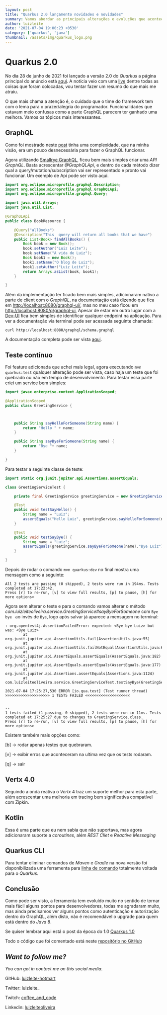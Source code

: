```yaml
---
layout: post
title: "Quarkus 2.0 lançamento novidades e novidades"
summary: Vamos abordar as principais alterações e evoluções que aconteceram na versão 2.0 que está disponível para o quarkus 
author: luizleite
date: '2021-07-04 19:00:23 +0530'
category: ['quarkus', 'java']
thumbnail: /assets/img/quarkus_logo.png
---
```


# Quarkus 2.0

No dia 28 de junho de 2021 foi lançado a versão 2.0 do _Quarkus_ a página principal do anúncio está [aqui](https://quarkus.io/quarkus2/). 
A notícia veio com uma [live](https://www.youtube.com/watch?v=WyeaF2pk8Ec&t=4s) dentre todas as coisas que foram colocadas, 
vou tentar fazer um resumo do que mais me atraiu.

O que mais chama a atenção é, o cuidado que o time do framework tem com o lema para o prazer/alegria do programador. Funcionalidades
que estavam meio confusas como a parte GraphQL parecem ter ganhado uma melhora. Vamos os tópicos mais interessantes.

## GraphQL

Como foi mostrado neste [post](https://luizleiteoliveira.github.io//java/quarkus/2020/07/02/quarkus-graphql/#/) tinha uma complexidade,
que na minha visão, era um pouco desnecessária para fazer o GraphQL funcionar.

Agora utilizando [Smallrye GraphQL](https://github.com/smallrye/smallrye-graphql/), ficou bem mais simples criar uma _API GraphQL_.
Basta acrescentar _@GraphQLApi_, e dentro de cada método dizer qual a query/mutation/subscription vai ser representado e pronto vai funcionar. 
Um exemplo de Api pode ser visto aqui.

```java
import org.eclipse.microprofile.graphql.Description;
import org.eclipse.microprofile.graphql.GraphQLApi;
import org.eclipse.microprofile.graphql.Query;

import java.util.Arrays;
import java.util.List;

@GraphQLApi
public class BookResource {

    @Query("allBooks")
    @Description("This  query will return all books that we have")
    public List<Book> findAllBooks() {
        Book book = new Book();
        book.setAuthor("Luiz Leite");
        book.setName("A vida de Luiz");
        Book book1 = new Book();
        book1.setName("O blog de Luiz");
        book1.setAuthor("Luiz Leite");
        return Arrays.asList(book, book1);
    }

}
```

Além da implementação ter ficado bem mais simples, adicionaram nativo a parte de client com o _GraphiQL_, na documentação está dizendo 
que fica em [http://localhost:8080/graphql-ui/](http://localhost:8080/graphql-ui/), mas no meu caso ficou em [http://localhost:8080/q/graphql-ui](http://localhost:8080/q/graphql-ui),
Apesar de estar em outro lugar com a [Dev-UI](http://localhost:8080/q/dev/) fica bem simples de identificar qualquer endpoint na aplicação.
Para ver a documentação via terminal pode ser acessada seguinte chamada:

`curl http://localhost:8080/graphql/schema.graphql`

A documentação completa pode ser vista [aqui](https://quarkus.io/guides/smallrye-graphql).

## Teste contínuo

Foi feature adicionada que achei mais legal, agora executando `mvn quarkus:test` qualquer alteração pode ser vista, caso haja um teste que foi quebrado ou não em tempo de desenvolvimento.
Para testar essa parte criei um service bem simples:

```java
import javax.enterprise.context.ApplicationScoped;

@ApplicationScoped
public class GreetingService {



    public String sayHelloForSomeone(String name) {
        return "Hello " + name;
    }

    public String sayByeForSomeone(String name) {
        return "Bye "+ name;
    }

}
```

Para testar a seguinte classe de teste:

```java
import static org.junit.jupiter.api.Assertions.assertEquals;

class GreetingServiceTest {

    private final GreetingService greetingService = new GreetingService();

    @Test
    public void testSayHello() {
        String name = "Luiz";
        assertEquals("Hello Luiz", greetingService.sayHelloForSomeone(name));
    }

    @Test
    public void testSayBye() {
        String name = "Luiz";
        assertEquals(greetingService.sayByeForSomeone(name),"Bye Luiz");
    }

}
```

Depois de rodar o comando `mvn quarkus:dev` no final mostra uma mensagem como a seguinte:

```shell
All 2 tests are passing (0 skipped), 2 tests were run in 194ms. Tests completed at 17:22:42.
Press [r] to re-run, [v] to view full results, [p] to pause, [h] for more options>
```

Agora sem alterar o teste e para o comando vamos alterar o método _com.luizleiteoliveira.service.GreetingService#sayByeForSomeone_ 
com `Bye bye ` ao invés de `Bye`, logo após salvar já aparece a mensagem no terminal:

```shell
: org.opentest4j.AssertionFailedError: expected: <Bye bye Luiz> but was: <Bye Luiz>
        at org.junit.jupiter.api.AssertionUtils.fail(AssertionUtils.java:55)
        at org.junit.jupiter.api.AssertionUtils.failNotEqual(AssertionUtils.java:62)
        at org.junit.jupiter.api.AssertEquals.assertEquals(AssertEquals.java:182)
        at org.junit.jupiter.api.AssertEquals.assertEquals(AssertEquals.java:177)
        at org.junit.jupiter.api.Assertions.assertEquals(Assertions.java:1124)
        at com.luizleiteoliveira.service.GreetingServiceTest.testSayBye(GreetingServiceTest.java:20)

2021-07-04 17:25:27,530 ERROR [io.qua.test] (Test runner thread) >>>>>>>>>>>>>>>>>>>> 1 TESTS FAILED <<<<<<<<<<<<<<<<<<<<


--
1 tests failed (1 passing, 0 skipped), 2 tests were run in 11ms. Tests completed at 17:25:27 due to changes to GreetingService.class.
Press [r] to re-run, [v] to view full results, [p] to pause, [h] for more options>
```

Existem também mais opções como:

[b] -> rodar apenas testes que quebraram.

[v] -> exibir erros que aconteceram na ultima vez que os tests rodaram.

[q] -> sair


## Vertx 4.0

Seguindo a onda reativa o _Vertx_ 4 traz um suporte melhor para esta parte, além acrescentar uma melhoria em tracing bem significativa
compatível com Zipkin.

## Kotlin 

Essa é uma parte que eu nem sabia que não suportava, mas agora adicionaram suporte a _coroutines_, além _REST Cliet_ e _Reactive Messaging_

## Quarkus CLI

Para tentar eliminar comandos de _Maven_ e _Gradle_ na nova versão foi disponibilizada uma ferramenta para [linha de comando](https://quarkus.io/guides/cli-tooling)
totalmente voltada para o _Quarkus_.

## Conclusão

Como pode ser visto, a ferramenta tem evoluído muito no sentido de tornar mais fácil alguns pontos para desenvolvedores, todas me agradaram muito,
mas ainda precisamos ver alguns pontos como autenticação e autorização dentro do GraphQL, além disto, não é recomendável o upgrade para quem está 
dentro do _Java 8_.

Se quiser lembrar aqui está o post da época do 1.0 [Quarkus 1.0](quarkus/java/2021/01/09/quarkus_1/#/)

Todo o código que foi comentado está neste [repositório no GitHub]()

## _Want to follow me?_
 
_You can get in contact me on this social media._

    
 GitHub: [luizleite-hotmart](https://github.com/luizleite-hotmart)
    
 Twitter: luizleite_
    
 Twitch: [coffee_and_code](https://www.twitch.tv/coffee_and_code)
    
 Linkedin: [luizleiteoliveira](https://www.linkedin.com/in/luizleiteoliveira/)
 
